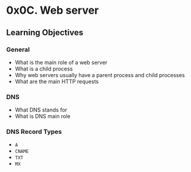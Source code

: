 <h1> 0x0C. Web server </h1>

<h2> Learning Objectives </h2>

<h3> General </h3>

- What is the main role of a web server
- What is a child process
- Why web servers usually have a parent process and child processes
- What are the main HTTP requests

<h3> DNS </h3>

- What DNS stands for
- What is DNS main role

<h3> DNS Record Types </h3>

- `A`
- `CNAME`
- `TXT`
- `MX`
